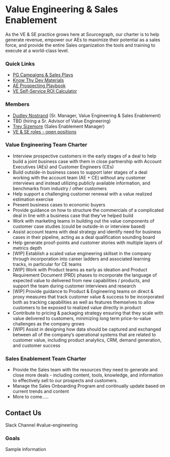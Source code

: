 # Value Engineering & Sales Enablement

As the VE & SE practice grows here at Sourcegraph, our charter is to help generate revenue, empower our AEs to maximize their potential as a sales force, and provide the entire Sales organization the tools and training to execute at a world-class level.

### Quick Links

- [PG Campaigns & Sales Plays](https://drive.google.com/drive/u/0/folders/1vQswQCXG1A_oOVQFzFZ_-JUjvs5XMft-)
- [Know Thy Dev Materials](https://drive.google.com/drive/u/0/folders/167Umyjs25fHPonju2ctWhtrkADDQ1WSJ)
- [AE Prospecting Playbook](https://docs.google.com/document/d/13ECula6o5465JFrAxwC8nkMXgKMbp0i3kD5QjLoQ1GM/edit?usp=sharing)
- [VE Self-Service ROI Calculator](https://docs.google.com/spreadsheets/d/1KMWvQV41FcZ62mLR0QL-Q0whvb4uW_znZsd8HV_XnDU/edit?usp=sharing)

### Members

- [Dudley Nostrand](../../../team/index.md#dudley-nostrand) (Sr. Manager, Value Engineering & Sales Enablement)
- TBD (hiring a Sr. Advisor of Value Engineering)
- [Trey Sizemore](../../../team/index.md#trey-sizemore) (Sales Enablement Manager)
- [VE & SE roles - open positions](https://sourcegraph.com/careers)

### Value Engineering Team Charter

- Interview prospective customers in the early stages of a deal to help build a joint business case with them in close partnership with Account Executives (AEs) and Customer Engineers (CEs)
- Build outside-in business cases to support later stages of a deal working with the account team (AE + CE) without any customer interviews and instead utilizing publicly available information, and benchmarks from industry / other customers
- Help support a challenging customer renewal with a value realized estimation exercise
- Present business cases to economic buyers
- Provide guidance on how to structure the commercials of a complicated deal in line with a business case that they’ve helped build
- Work with marketing teams in building out the value components of customer case studies (could be outside-in or interview based)
- Assist account teams with deal strategy and identify need for business cases in their pipeline, acting as a deal qualification sounding board
- Help generate proof-points and customer stories with multiple layers of metrics depth
- [WIP] Establish a scaled value engineering skillset in the company through incorporation into career ladders and associated learning tracks, in particular for CE teams
- [WIP] Work with Product teams as early as ideation and Product Requirement Document (PRD) phases to incorporate the language of expected value to delivered from new capabilities / products, and support the team during customer interviews and research
- [WIP] Provide guidance to Product & Engineering teams on direct & proxy measures that track customer value & success to be incorporated both as tracking capabilities as well as features themselves to allow customers to be exposed to realized value directly in product
- Contribute to pricing & packaging strategy ensuring that they scale with value delivered to customers, minimizing long term price-to-value challenges as the company grows
- [WIP] Assist in designing how data should be captured and exchanged between all of the company’s operational systems that are related to customer value, including product analytics, CRM, demand generation, and customer success

### Sales Enablement Team Charter

- Provide the Sales team with the resources they need to generate and close more deals - including content, tools, knowledge, and information to effectively sell to our prospects and customers.
- Manage the Sales Onboarding Program and continually update based on current trends and content
- More to come…..

## Contact Us

Slack Channel #value-engineering

### Goals

Sample information
